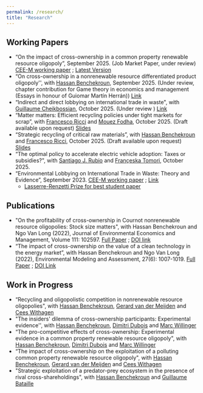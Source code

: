 ```yaml
---
permalink: /research/
title: "Research"
---
```


<!-- Google tag (gtag.js) -->
<script async src="https://www.googletagmanager.com/gtag/js?id=G-JL2ZY530JC"></script>
<script>
  window.dataLayer = window.dataLayer || [];
  function gtag(){dataLayer.push(arguments);}
  gtag('js', new Date());

  gtag('config', 'G-JL2ZY530JC');
</script>


## Working Papers
* “On the impact of cross-ownership in a common property renewable resource oligopoly”, September 2025. (Job Market Paper, under review) [CEE-M working paper](/files/pdf/WP-2024-09.pdf) ; [Latest Version](/files/pdf/JMP_Miao.pdf)
*  “On cross-ownership in a nonrenewable resource differentiated product oligopoly'', with [Hassan Benchekroun](https://sites.google.com/site/hbhassanbenchekroun/), September 2025. (Under review, chapter contribution for Game theory in economics and management (Essays in honour of Guiomar Martín Herrán)) [Link](/files/pdf/Chapter_manuscript.pdf)
* “Indirect and direct lobbying on international trade in waste", with [Guillaume Cheikbossian](https://sites.google.com/site/cheikbossianguillaume/), October 2025. (Under review ) [Link](/files/pdf/Lobbying_Miao.pdf)
* “Matter matters: Efficient recycling policies under tight markets for scrap”, with [Francesco Ricci](https://sites.google.com/view/francescoricci) and [Mouez Fodha](https://www.pantheonsorbonne.fr/page-perso/fodha#page-perso-about), October 2025. (Draft available upon request) [Slides](/files/pdf/Efficient_recycling_Slides.pdf)
* “Strategic recycling of critical raw materials”, with [Hassan Benchekroun](https://sites.google.com/site/hbhassanbenchekroun/) and [Francesco Ricci](https://sites.google.com/view/francescoricci), October 2025. (Draft available upon request) [Slides](/files/pdf/Strategic_recycling_slides.pdf)
* “The optimal policy to accelerate electric vehicle adoption: Taxes or subsidies?", with [Santiago J. Rubio](https://www.uv.es/srubio/) and [Françeska Tomori](https://scholar.google.es/citations?user=q3xxPGoAAAAJ&hl=en), October 2025.
* “Environmental Lobbying on International Trade in Waste: Theory and Evidence”, September 2023.  [CEE-M working paper](/files/pdf/JMP_Miao.pdf) ; [Link](https://hal.inrae.fr/hal-04198721)
   - [Lasserre-Renzetti Prize for best student paper](https://sites.google.com/view/creeaacere/awards/lasserre-renzetti-prize?authuser=0)


## Publications
* "On the profitability of cross-ownership in Cournot nonrenewable resource oligopolies: Stock size matters", with Hassan Benchekroun and Ngo Van Long (2022), Journal of Environmental Economics and Management, Volume 111: 102597. [Full Paper](/files/pdf/JEEM.pdf) ; [DOI link](https://doi.org/10.1016/j.jeem.2021.102597)
* “The impact of cross-ownership on the value of a clean technology in the energy market”, with Hassan Benchekroun and Ngo Van Long (2022), Environmental Modeling and Assessment, 27(6): 1007-1019. [Full Paper](/files/pdf/EMA.pdf) ; [DOI Link](https://doi.org/10.1007/s10666-022-09840-7)

## Work in Progress
* “Recycling and oligopolistic competition in nonrenewable resource oligopolies", with [Hassan Benchekroun](https://sites.google.com/site/hbhassanbenchekroun/), [Gerard van der Meijden](https://research.vu.nl/en/persons/gerard-van-der-meijden) and [Cees Withagen](https://research.vu.nl/en/persons/cees-withagen)
* "The insiders' dilemma of cross-ownership participants: Experimental evidence'', with [Hassan Benchekroun](https://sites.google.com/site/hbhassanbenchekroun/), [Dimitri Dubois](http://www.duboishome.info/dimitri) and [Marc Willinger](https://sites.google.com/view/marcwillinger/home)
* “The pro-competitive effects of cross-ownership: Experimental evidence in a common property renewable resource oligopoly", with [Hassan Benchekroun](https://sites.google.com/site/hbhassanbenchekroun/), [Dimitri Dubois](http://www.duboishome.info/dimitri) and [Marc Willinger](https://sites.google.com/view/marcwillinger/home)
* “The impact of cross-ownership on the exploitation of a polluting common property  renewable resource oligopoly", with [Hassan Benchekroun](https://sites.google.com/site/hbhassanbenchekroun/), [Gerard van der Meijden](https://research.vu.nl/en/persons/gerard-van-der-meijden) and [Cees Withagen](https://research.vu.nl/en/persons/cees-withagen)
* "Strategic exploitation of a predator-prey ecosystem in the presence of rival cross-shareholdings", with [Hassan Benchekroun](https://sites.google.com/site/hbhassanbenchekroun/) and [Guillaume Bataille](https://sites.google.com/view/guillaumebataille/bio)




